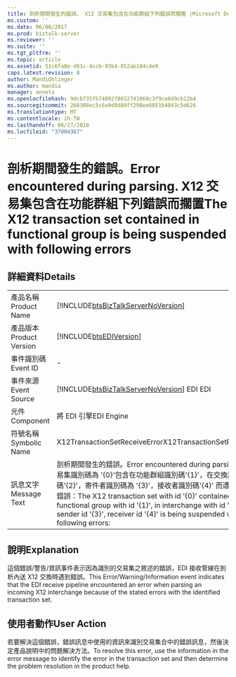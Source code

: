 ```yaml
---
title: 剖析期間發生的錯誤。 X12 交易集包含在功能群組下列錯誤而擱置 |Microsoft Docs
ms.custom: ''
ms.date: 06/08/2017
ms.prod: biztalk-server
ms.reviewer: ''
ms.suite: ''
ms.tgt_pltfrm: ''
ms.topic: article
ms.assetid: 51c6fa8e-d81c-4ccb-93b4-852ab184c4e9
caps.latest.revision: 8
author: MandiOhlinger
ms.author: mandia
manager: anneta
ms.openlocfilehash: 9dcb735fb74892f8652741060c3f9ce849cb12b4
ms.sourcegitcommit: 266308ec5c6a9d8d80ff298ee6051b4843c5d626
ms.translationtype: MT
ms.contentlocale: zh-TW
ms.lasthandoff: 06/27/2018
ms.locfileid: "37004367"
---
```

# <a name="error-encountered-during-parsing-the-x12-transaction-set-contained-in-functional-group-is-being-suspended-with-following-errors"></a><span data-ttu-id="4ee1d-103">剖析期間發生的錯誤。</span><span class="sxs-lookup"><span data-stu-id="4ee1d-103">Error encountered during parsing.</span></span> <span data-ttu-id="4ee1d-104">X12 交易集包含在功能群組下列錯誤而擱置</span><span class="sxs-lookup"><span data-stu-id="4ee1d-104">The X12 transaction set contained in functional group is being suspended with following errors</span></span>
## <a name="details"></a><span data-ttu-id="4ee1d-105">詳細資料</span><span class="sxs-lookup"><span data-stu-id="4ee1d-105">Details</span></span>  
  
|                 |                                                                                                                                                                                                                                      |
|-----------------|--------------------------------------------------------------------------------------------------------------------------------------------------------------------------------------------------------------------------------------|
|  <span data-ttu-id="4ee1d-106">產品名稱</span><span class="sxs-lookup"><span data-stu-id="4ee1d-106">Product Name</span></span>   |                                                                          [!INCLUDE[btsBizTalkServerNoVersion](../includes/btsbiztalkservernoversion-md.md)]                                                                          |
| <span data-ttu-id="4ee1d-107">產品版本</span><span class="sxs-lookup"><span data-stu-id="4ee1d-107">Product Version</span></span> |                                                                                      [!INCLUDE[btsEDIVersion](../includes/btsediversion-md.md)]                                                                                      |
|    <span data-ttu-id="4ee1d-108">事件識別碼</span><span class="sxs-lookup"><span data-stu-id="4ee1d-108">Event ID</span></span>     |                                                                                                                  -                                                                                                                   |
|  <span data-ttu-id="4ee1d-109">事件來源</span><span class="sxs-lookup"><span data-stu-id="4ee1d-109">Event Source</span></span>   |                                                                        [!INCLUDE[btsBizTalkServerNoVersion](../includes/btsbiztalkservernoversion-md.md)]<span data-ttu-id="4ee1d-110"> EDI</span><span class="sxs-lookup"><span data-stu-id="4ee1d-110"> EDI</span></span>                                                                        |
|    <span data-ttu-id="4ee1d-111">元件</span><span class="sxs-lookup"><span data-stu-id="4ee1d-111">Component</span></span>    |                                                                                                              <span data-ttu-id="4ee1d-112">將 EDI 引擎</span><span class="sxs-lookup"><span data-stu-id="4ee1d-112">EDI Engine</span></span>                                                                                                              |
|  <span data-ttu-id="4ee1d-113">符號名稱</span><span class="sxs-lookup"><span data-stu-id="4ee1d-113">Symbolic Name</span></span>  |                                                                                                    <span data-ttu-id="4ee1d-114">X12TransactionSetReceiveError</span><span class="sxs-lookup"><span data-stu-id="4ee1d-114">X12TransactionSetReceiveError</span></span>                                                                                                     |
|  <span data-ttu-id="4ee1d-115">訊息文字</span><span class="sxs-lookup"><span data-stu-id="4ee1d-115">Message Text</span></span>   | <span data-ttu-id="4ee1d-116">剖析期間發生的錯誤。</span><span class="sxs-lookup"><span data-stu-id="4ee1d-116">Error encountered during parsing.</span></span> <span data-ttu-id="4ee1d-117">X12 交易集識別碼為 '{0}'包含在功能群組識別碼'{1}'，在交換識別碼'{2}'，寄件者識別碼為 '{3}'，接收者識別碼'{4}' 而遭到擱置下列錯誤：</span><span class="sxs-lookup"><span data-stu-id="4ee1d-117">The X12 transaction set with id '{0}' contained in functional group with id '{1}', in interchange with id '{2}', with sender id '{3}', receiver id '{4}' is being suspended with following errors:</span></span> |
  
## <a name="explanation"></a><span data-ttu-id="4ee1d-118">說明</span><span class="sxs-lookup"><span data-stu-id="4ee1d-118">Explanation</span></span>  
 <span data-ttu-id="4ee1d-119">這個錯誤/警告/資訊事件表示因為識別的交易集之敘述的錯誤，EDI 接收管線在剖析內送 X12 交換時遇到錯誤。</span><span class="sxs-lookup"><span data-stu-id="4ee1d-119">This Error/Warning/Information event indicates that the EDI receive pipeline encountered an error when parsing an incoming X12 interchange because of the stated errors with the identified transaction set.</span></span>  
  
## <a name="user-action"></a><span data-ttu-id="4ee1d-120">使用者動作</span><span class="sxs-lookup"><span data-stu-id="4ee1d-120">User Action</span></span>  
 <span data-ttu-id="4ee1d-121">若要解決這個錯誤，錯誤訊息中使用的資訊來識別交易集合中的錯誤訊息，然後決定產品說明中的問題解決方法。</span><span class="sxs-lookup"><span data-stu-id="4ee1d-121">To resolve this error, use the information in the error message to identify the error in the transaction set and then determine the problem resolution in the product help.</span></span>